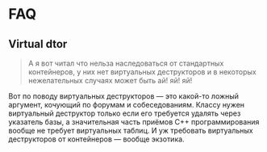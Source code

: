 # FAQ

## Virtual dtor

> А я вот читал что нельза наследоваться от стандартных контейнеров, у них нет виртуальных
> деструкторов и в некоторых нежелательных случаях может быть ай! яй! яй!

Вот по поводу виртуальных деструкторов — это какой-то ложный аргумент, кочующий по форумам и собеседованиям.
Классу нужен виртуальный деструктор только если его требуется удалять через указатель базы,
а значительная часть приёмов C++ программирования вообще не требует виртуальных таблиц.
И уж требовать виртуальных деструкторов от контейнеров — вообще экзотика.
